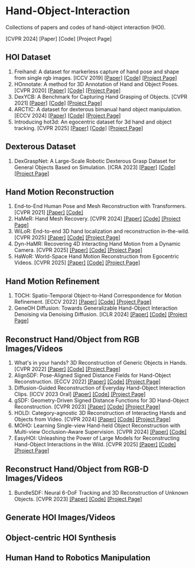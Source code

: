 # Hand-Object-Interaction
Collections of  papers and codes of hand-object interaction (HOI). 

[CVPR 2024] [Paper] [Code] [Project Page]

## HOI Dataset
1. Freihand: A dataset for markerless capture of hand pose and shape from single rgb images. [ICCV 2019] [[Paper]](https://arxiv.org/pdf/1909.04349) [[Code]](https://github.com/lmb-freiburg/freihand) [[Project Page]](https://lmb.informatik.uni-freiburg.de/projects/freihand/)
2. HOnnotate: A method for 3D Annotation of Hand and Object Poses. [CVPR 2020] [[Paper]](https://arxiv.org/pdf/1907.01481) [[Code]](https://github.com/shreyashampali/HOnnotate?tab=readme-ov-file) [[Project Page]](https://www.tugraz.at/institute/icg/research/team-lepetit/research-projects/hand-object-3d-pose-annotation/)
3. DexYCB: A Benchmark for Capturing Hand Grasping of Objects. [CVPR 2021] [[Paper]](https://arxiv.org/pdf/2104.04631) [[Code]](https://github.com/NVlabs/dex-ycb-toolkit) [[Project Page]](https://dex-ycb.github.io/)
4. ARCTIC: A dataset for dexterous bimanual hand object manipulation. [ECCV 2024] [[Paper]](https://download.is.tue.mpg.de/arctic/arctic_april_24.pdf) [[Code]](https://github.com/zc-alexfan/arctic) [[Project Page]](https://arctic.is.tue.mpg.de/)
5. Introducing hot3d: An egocentric dataset for 3d hand and object tracking. [CVPR 2025] [[Paper]](https://arxiv.org/pdf/2411.19167) [[Code]](https://github.com/facebookresearch/hot3d) [[Project Page]](https://facebookresearch.github.io/hot3d/)

## Dexterous Dataset
1. DexGraspNet: A Large-Scale Robotic Dexterous Grasp Dataset for General Objects Based on Simulation. [ICRA 2023] [[Paper]](https://arxiv.org/pdf/2210.02697) [[Code]](https://github.com/PKU-EPIC/DexGraspNet) [[Project Page]](https://pku-epic.github.io/DexGraspNet/)

## Hand Motion Reconstruction
1. End-to-End Human Pose and Mesh Reconstruction with Transformers. [CVPR 2021] [[Paper]](https://arxiv.org/pdf/2012.09760) [[Code]](https://github.com/microsoft/MeshTransformer?tab=readme-ov-file)
2. HaMeR: Hand Mesh Recovery. [CVPR 2024] [[Paper]](https://arxiv.org/pdf/2312.05251) [[Code]](https://github.com/geopavlakos/hamer) [[Project Page]](https://geopavlakos.github.io/hamer/)
3. WiLoR: End-to-end 3D hand localization and reconstruction in-the-wild. [CVPR 2025] [[Paper]](https://arxiv.org/pdf/2409.12259) [[Code]](https://github.com/rolpotamias/WiLoR) [[Project Page]](https://rolpotamias.github.io/WiLoR/)
4. Dyn-HaMR: Recovering 4D Interacting Hand Motion from a Dynamic Camera. [CVPR 2025] [[Paper]](https://arxiv.org/pdf/2412.12861) [[Code]](https://github.com/ZhengdiYu/Dyn-HaMR) [[Project Page]](https://dyn-hamr.github.io/)
5. HaWoR: World-Space Hand Motion Reconstruction from Egocentric Videos. [CVPR 2025] [[Paper]](https://arxiv.org/pdf/2501.02973) [[Code]](https://github.com/ThunderVVV/HaWoR) [[Project Page]](https://hawor-project.github.io/)

## Hand Motion Refinement
1. TOCH: Spatio-Temporal Object-to-Hand Correspondence for Motion Refinement. [ECCV 2022] [[Paper]](https://virtualhumans.mpi-inf.mpg.de/papers/zhou22toch/toch.pdf) [[Code]](https://github.com/kzhou23/toch) [[Project Page]](https://virtualhumans.mpi-inf.mpg.de/toch/)
2. GeneOH Diffusion: Towards Generalizable Hand-Object Interaction Denoising via Denoising Diffusion. [ICLR 2024] [[Paper]](https://arxiv.org/pdf/2402.14810) [[Code]](https://github.com/Meowuu7/GeneOH-Diffusion) [[Project Page]](https://meowuu7.github.io/GeneOH-Diffusion/)

## Reconstruct Hand/Object from RGB Images/Videos
1. What's in your hands? 3D Reconstruction of Generic Objects in Hands. [CVPR 2022] [[Paper]](https://arxiv.org/pdf/2204.07153) [[Code]](https://github.com/JudyYe/ihoi) [[Project Page]](https://judyye.github.io/ihoi/)
2. AlignSDF: Pose-Aligned Signed Distance Fields for Hand-Object Reconstruction. [ECCV 2022] [[Paper]](https://arxiv.org/pdf/2207.12909) [[Code]](https://github.com/zerchen/AlignSDF) [[Project Page]](https://zerchen.github.io/projects/alignsdf.html)
3. Diffusion-Guided Reconstruction of Everyday Hand-Object Interaction Clips. [ICCV 2023 Oral] [[Paper]](https://arxiv.org/pdf/2309.05663) [[Code]](https://github.com/JudyYe/diffhoi_v2) [[Project Page]](https://judyye.github.io/diffhoi-www/)
4. gSDF: Geometry-Driven Signed Distance Functions for 3D Hand-Object Reconstruction. [CVPR 2023] [[Paper]](https://arxiv.org/pdf/2304.11970) [[Code]](https://github.com/zerchen/gSDF) [[Project Page]](https://zerchen.github.io/projects/gsdf.html)
5. HOLD: Category-agnostic 3D Reconstruction of Interacting Hands and Objects from Video. [CVPR 2024] [[Paper]](https://arxiv.org/pdf/2311.18448) [[Code]](https://github.com/zc-alexfan/hold) [[Project Page]](https://zc-alexfan.github.io/hold)
6. MOHO: Learning Single-view Hand-held Object Reconstruction with Multi-view Occlusion-Aware Supervision. [CVPR 2024] [[Paper]](https://arxiv.org/pdf/2310.11696) [[Code]](https://github.com/ZhangCYG/MOHO)
7. EasyHOI: Unleashing the Power of Large Models for Reconstructing Hand-Object Interactions in the Wild. [CVPR 2025] [[Paper]](https://arxiv.org/pdf/2411.14280) [[Code]](https://github.com/lym29/EasyHOI) [[Project Page]](https://lym29.github.io/EasyHOI-page/)

## Reconstruct Hand/Object from RGB-D Images/Videos
1. BundleSDF: Neural 6-DoF Tracking and 3D Reconstruction of Unknown Objects. [CVPR 2023] [[Paper]](https://arxiv.org/pdf/2303.14158) [[Code]](https://github.com/NVlabs/BundleSDF) [[Project Page]](https://bundlesdf.github.io/)
   
## Generate HOI Images/Videos

## Object-centric HOI Synthesis

## Human Hand to Robotics Manipulation

